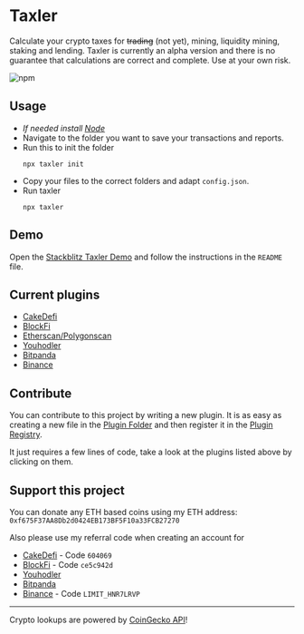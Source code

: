 # Taxler
Calculate your crypto taxes for ~~trading~~ (not yet), mining, liquidity mining, staking and lending. Taxler is currently an alpha version and there is no guarantee that calculations are correct and complete. Use at your own risk.

![npm](https://img.shields.io/npm/v/taxler)

## Usage

- _If needed install [Node](https://nodejs.org/en/)_
- Navigate to the folder you want to save your transactions and reports.
- Run this to init the folder
  ```node
  npx taxler init
  ```
- Copy your files to the correct folders and adapt `config.json`.
- Run taxler
  ```node
  npx taxler
  ```

## Demo

Open the [Stackblitz Taxler Demo](https://stackblitz.com/edit/taxler-demo-1-0-4?devtoolsheight=33&file=README.md) and follow the instructions in the `README` file.

## Current plugins

- [CakeDefi](./src/plugins/cakedefi.ts)
- [BlockFi](./src/plugins/blockfi.ts)
- [Etherscan/Polygonscan](./src/plugins/etherscan.ts)
- [Youhodler](./src/plugins/youhodler.ts)
- [Bitpanda](./src/plugins/bitpanda.ts)
- [Binance](./src/plugins/binance.ts)

## Contribute

You can contribute to this project by writing a new plugin.
It is as easy as creating a new file in the [Plugin Folder](./src/plugins) and then register it in the [Plugin Registry](./src/plugins/plugin-registry.ts).

It just requires a few lines of code, take a look at the plugins listed above by clicking on them.

## Support this project

You can donate any ETH based coins using my ETH address: `0xf675F37AA8Db2d0424EB173BF5F10a33FCB27270`

Also please use my referral code when creating an account for
- [CakeDefi](https://app.cakedefi.com/?ref=604069) - Code `604069`
- [BlockFi](https://blockfi.com/?ref=ce5c942d) - Code `ce5c942d`
- [Youhodler](https://track.youhodler.com/click?pid=875&offer_id=2&sub2=github)
- [Bitpanda](https://www.bitpanda.com/?ref=253327100783639469)
- [Binance](https://www.binance.com/en/activity/referral-entry?fromActivityPage=true&ref=LIMIT_HNR7LRVP) - Code `LIMIT_HNR7LRVP`
  
---
Crypto lookups are powered by [CoinGecko API](https://www.coingecko.com/en/api)!